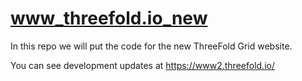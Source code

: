 # www_threefold.io_new
In this repo we will put the code for the new ThreeFold Grid website.

You can see development updates at
https://www2.threefold.io/



